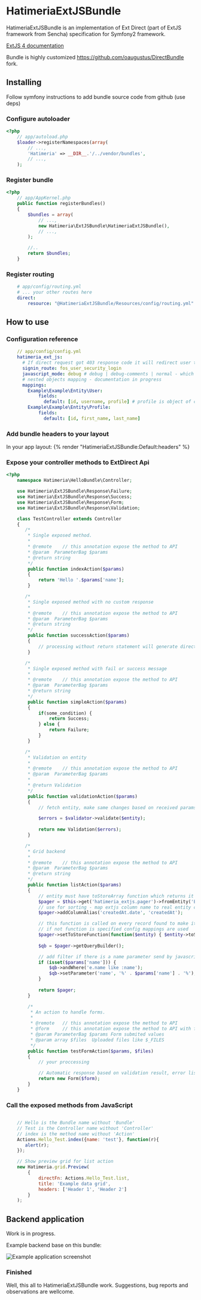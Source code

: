 # HatimeriaExtJSBundle

HatimeriaExtJSBundle is an implementation of Ext Direct (part of ExtJS framework from Sencha) specification for Symfony2
framework.

[ExtJS 4 documentation](http://docs.sencha.com/ext-js/4-0/)

Bundle is highly customized https://github.com/oaugustus/DirectBundle fork.

## Installing

Follow symfony instructions to add bundle source code from github (use deps)

### Configure autoloader

``` php
<?php
    // app/autoload.php
    $loader->registerNamespaces(array(
        // ...,
        'Hatimeria' => __DIR__.'/../vendor/bundles',
        // ...,
    );
```

### Register bundle


``` php
<?php
    // app/AppKernel.php
    public function registerBundles()
    {
        $bundles = array(
            // ...,
            new Hatimeria\ExtJSBundle\HatimeriaExtJSBundle(),
            // ...,
        );

        //..
        return $bundles;
    }
```

### Register routing


``` yaml
    # app/config/routing.yml
    # ... your other routes here
    direct:
        resource: "@HatimeriaExtJSBundle/Resources/config/routing.yml"
```

## How to use

### Configuration reference

``` yaml
    // app/config/config.yml
    hatimeria_ext_js:
      # If direct request got 403 response code it will redirect user to login page
      signin_route: fos_user_security_login
      javascript_mode: debug # debug | debug-comments | normal - which extjs main file is included
      # nested objects mapping - documentation in progress
      mappings:   
        Example\Example\Entity\User:
            fields: 
              default: [id, username, profile] # profile is object of class Profile
        Example\Example\Entity\Profile:
            fields: 
              default: [id, first_name, last_name]


```

### Add bundle headers to your layout

In your app layout:
{% render "HatimeriaExtJSBundle:Default:headers" %}

### Expose your controller methods to ExtDirect Api


``` php
<?php
    namespace Hatimeria\HelloBundle\Controller;

    use Hatimeria\ExtJSBundle\Response\Failure;
    use Hatimeria\ExtJSBundle\Response\Success;
    use Hatimeria\ExtJSBundle\Response\Form;
    use Hatimeria\ExtJSBundle\Response\Validation;

    class TestController extends Controller
    {
       /*
        * Single exposed method.
        *
        * @remote    // this annotation expose the method to API
        * @param  ParameterBag $params
        * @return string
        */
        public function indexAction($params)
        {
            return 'Hello '.$params['name'];
        }

       /*
        * Single exposed method with no custom response
        *
        * @remote    // this annotation expose the method to API
        * @param  ParameterBag $params
        * @return string
        */
        public function successAction($params)
        {
            // processing without return statement will generate direct success response
        }

       /*
        * Single exposed method with fail or success message
        *
        * @remote    // this annotation expose the method to API
        * @param  ParameterBag $params
        * @return string
        */
        public function simpleAction($params)
        {
            if(some_condition) {
                return Success;
            } else {
                return Failure;
            }
        }

       /*
        * Validation on entity
        *
        * @remote    // this annotation expose the method to API
        * @param  ParameterBag $params
        *
        * @return Validation
        */
        public function validationAction($params)
        {
            // fetch entity, make same changes based on received params from extjs

            $errors = $validator->validate($entity);
        
            return new Validation($errors);
        }

       /*
        * Grid backend
        *
        * @remote    // this annotation expose the method to API
        * @param  ParameterBag $params
        * @return string
        */
        public function listAction($params)
        {
            // entity must have toStoreArray function which returns it's array representation
            $pager = $this->get('hatimeria_extjs.pager')->fromEntity('ExampleCompany\ExampleBundle\Entity\Example', $params);
            // use for sorting - map extjs column name to real entity column name
            $pager->addColumnAlias('createdAt.date', 'createdAt');

            // this function is called on every record found to make it accesible for json formatter
            // if not function is specified config mappings are used
            $pager->setToStoreFunction(function($entity) { $entity->toStoreArray() });
            
            $qb = $pager->getQueryBuilder();

            // add filter if there is a name parameter send by javascript
            if (isset($params['name'])) {
                $qb->andWhere('e.name like :name');
                $qb->setParameter('name', '%' . $params['name'] . '%');
            }
            
            return $pager;
        }

        /*
         * An action to handle forms.
         *
         * @remote   // this annotation expose the method to API
         * @form     // this annotation expose the method to API with formHandler option
         * @param ParameterBag $params Form submited values
         * @param array $files  Uploaded files like $_FILES
         */
        public function testFormAction($params, $files)
        {
            // your proccessing

            // Automatic response based on validation result, error list or clean succes message
            return new Form($form);
        }
    }
```

### Call the exposed methods from JavaScript


``` javascript

    // Hello is the Bundle name without 'Bundle'
    // Test is the Controller name without 'Controller'
    // index is the method name without 'Action'
    Actions.Hello_Test.index({name: 'test'}, function(r){
       alert(r);
    });

    // Show preview grid for list action
    new Hatimeria.grid.Preview(
        {
            directFn: Actions.Hello_Test.list,
            title: 'Example data grid',
            headers: ['Header 1', 'Header 2']
        }
    );
```

## Backend application

Work is in progress.

Example backend base on this bundle:

![Example application screenshot](/https://github.com/hatimeria/HatimeriaExtJSBundle/blob/master/Resources/doc/example.png)

### Finished

Well, this all to HatimeriaExtJSBundle work. Suggestions, bug reports and observations
are wellcome.